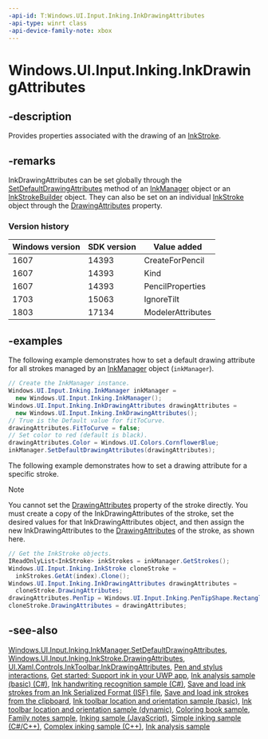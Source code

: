 ```yaml
---
-api-id: T:Windows.UI.Input.Inking.InkDrawingAttributes
-api-type: winrt class
-api-device-family-note: xbox
---
```


<!-- Class syntax.
public class InkDrawingAttributes : Windows.UI.Input.Inking.IInkDrawingAttributes, Windows.UI.Input.Inking.IInkDrawingAttributes2, Windows.UI.Input.Inking.IInkDrawingAttributes3, Windows.UI.Input.Inking.IInkDrawingAttributes4
-->

# Windows.UI.Input.Inking.InkDrawingAttributes

## -description
Provides properties associated with the drawing of an [InkStroke](inkstroke.md).

## -remarks
InkDrawingAttributes can be set globally through the [SetDefaultDrawingAttributes](inkmanager_setdefaultdrawingattributes_1436218448.md) method of an [InkManager](inkmanager.md) object or an [InkStrokeBuilder](inkstrokebuilder.md) object. They can also be set on an individual [InkStroke](inkstroke.md) object through the [DrawingAttributes](inkstroke_drawingattributes.md) property.

### Version history

| Windows version | SDK version | Value added |
| -- | -- | -- |
| 1607 | 14393 | CreateForPencil |
| 1607 | 14393 | Kind |
| 1607 | 14393 | PencilProperties |
| 1703 | 15063 | IgnoreTilt |
| 1803 | 17134 | ModelerAttributes |

## -examples
The following example demonstrates how to set a default drawing attribute for all strokes managed by an [InkManager](inkmanager.md) object (`inkManager`).

```csharp
// Create the InkManager instance.
Windows.UI.Input.Inking.InkManager inkManager = 
  new Windows.UI.Input.Inking.InkManager();
Windows.UI.Input.Inking.InkDrawingAttributes drawingAttributes = 
  new Windows.UI.Input.Inking.InkDrawingAttributes();
// True is the Default value for fitToCurve.
drawingAttributes.FitToCurve = false;
// Set color to red (default is black).
drawingAttributes.Color = Windows.UI.Colors.CornflowerBlue;
inkManager.SetDefaultDrawingAttributes(drawingAttributes);

```

The following example demonstrates how to set a drawing attribute for a specific stroke.

> [!NOTE]
> You cannot set the [DrawingAttributes](inkstroke_drawingattributes.md) property of the stroke directly. You must create a copy of the InkDrawingAttributes of the stroke, set the desired values for that InkDrawingAttributes object, and then assign the new InkDrawingAttributes to the [DrawingAttributes](inkstroke_drawingattributes.md) of the stroke, as shown here.

```csharp
// Get the InkStroke objects.
IReadOnlyList<InkStroke> inkStrokes = inkManager.GetStrokes();
Windows.UI.Input.Inking.InkStroke cloneStroke = 
  inkStrokes.GetAt(index).Clone();
Windows.UI.Input.Inking.InkDrawingAttributes drawingAttributes = 
  cloneStroke.DrawingAttributes;
drawingAttributes.PenTip = Windows.UI.Input.Inking.PenTipShape.Rectangle;
cloneStroke.DrawingAttributes = drawingAttributes;
```

## -see-also
[Windows.UI.Input.Inking.InkManager.SetDefaultDrawingAttributes](inkmanager_setdefaultdrawingattributes_1436218448.md), [Windows.UI.Input.Inking.InkStroke.DrawingAttributes](inkstroke_drawingattributes.md), [UI.Xaml.Controls.InkToolbar.InkDrawingAttributes](../windows.ui.xaml.controls/inktoolbar_inkdrawingattributes.md), [Pen and stylus interactions](/windows/uwp/input-and-devices/pen-and-stylus-interactions), [Get started: Support ink in your UWP app](/windows/uwp/get-started/ink-walkthrough), [Ink analysis sample (basic) (C#)](https://github.com/MicrosoftDocs/windows-topic-specific-samples/archive/uwp-ink-analysis-basic.zip), [Ink handwriting recognition sample (C#)](https://github.com/MicrosoftDocs/windows-topic-specific-samples/archive/uwp-ink-handwriting-reco.zip), [Save and load ink strokes from an Ink Serialized Format (ISF) file](https://github.com/MicrosoftDocs/windows-topic-specific-samples/archive/uwp-ink-store.zip), [Save and load ink strokes from the clipboard](https://github.com/MicrosoftDocs/windows-topic-specific-samples/archive/uwp-ink-store-clipboard.zip), [Ink toolbar location and orientation sample (basic)](https://github.com/MicrosoftDocs/windows-topic-specific-samples/archive/uwp-ink-toolbar-handedness.zip), [Ink toolbar location and orientation sample (dynamic)](https://github.com/MicrosoftDocs/windows-topic-specific-samples/archive/uwp-ink-toolbar-handedness-dynamic.zip), [Coloring book sample](https://aka.ms/cpubsample-coloringbook), [Family notes sample](https://aka.ms/cpubsample-familynotessample), [Inking sample (JavaScript)](https://github.com/microsoft/Windows-universal-samples/tree/main/archived/Ink), [Simple inking sample (C#/C++)](https://github.com/Microsoft/Windows-universal-samples/tree/master/Samples/SimpleInk), [Complex inking sample (C++)](https://github.com/Microsoft/Windows-universal-samples/tree/master/Samples/ComplexInk), [Ink analysis sample](https://github.com/Microsoft/Windows-universal-samples/tree/master/Samples/InkAnalysis)

